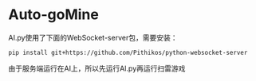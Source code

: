 # Auto-goMine

AI.py使用了下面的WebSocket-server包，需要安装：

`pip install git+https://github.com/Pithikos/python-websocket-server`

由于服务端运行在AI上，所以先运行AI.py再运行扫雷游戏